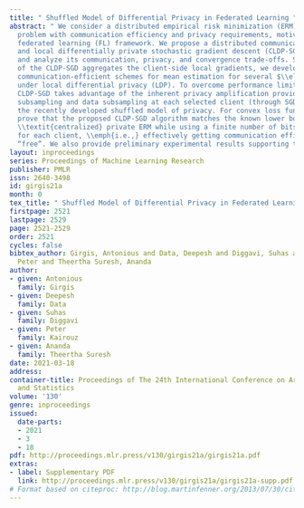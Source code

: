 ```yaml
---
title: " Shuffled Model of Differential Privacy in Federated Learning "
abstract: " We consider a distributed empirical risk minimization (ERM) optimization
  problem with communication efficiency and privacy requirements, motivated by the
  federated learning (FL) framework. We propose a distributed communication-efficient
  and local differentially private stochastic gradient descent (CLDP-SGD) algorithm
  and analyze its communication, privacy, and convergence trade-offs. Since each iteration
  of the CLDP-SGD aggregates the client-side local gradients, we develop (optimal)
  communication-efficient schemes for mean estimation for several $\\ell_p$ spaces
  under local differential privacy (LDP). To overcome performance limitation of LDP,
  CLDP-SGD takes advantage of the inherent privacy amplification provided by client
  subsampling and data subsampling at each selected client (through SGD) as well as
  the recently developed shuffled model of privacy. For convex loss functions, we
  prove that the proposed CLDP-SGD algorithm matches the known lower bounds on the
  \\textit{centralized} private ERM while using a finite number of bits per iteration
  for each client, \\emph{i.e.,} effectively getting communication efficiency for
  “free”. We also provide preliminary experimental results supporting the theory. "
layout: inproceedings
series: Proceedings of Machine Learning Research
publisher: PMLR
issn: 2640-3498
id: girgis21a
month: 0
tex_title: " Shuffled Model of Differential Privacy in Federated Learning "
firstpage: 2521
lastpage: 2529
page: 2521-2529
order: 2521
cycles: false
bibtex_author: Girgis, Antonious and Data, Deepesh and Diggavi, Suhas and Kairouz,
  Peter and Theertha Suresh, Ananda
author:
- given: Antonious
  family: Girgis
- given: Deepesh
  family: Data
- given: Suhas
  family: Diggavi
- given: Peter
  family: Kairouz
- given: Ananda
  family: Theertha Suresh
date: 2021-03-18
address: 
container-title: Proceedings of The 24th International Conference on Artificial Intelligence
  and Statistics
volume: '130'
genre: inproceedings
issued:
  date-parts:
  - 2021
  - 3
  - 18
pdf: http://proceedings.mlr.press/v130/girgis21a/girgis21a.pdf
extras:
- label: Supplementary PDF
  link: http://proceedings.mlr.press/v130/girgis21a/girgis21a-supp.pdf
# Format based on citeproc: http://blog.martinfenner.org/2013/07/30/citeproc-yaml-for-bibliographies/
---
```

